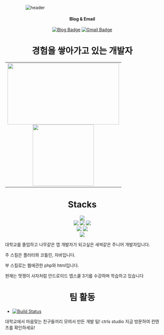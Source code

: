  &nbsp; &nbsp; &nbsp; &nbsp; &nbsp; &nbsp; &nbsp; &nbsp; &nbsp;![header](https://capsule-render.vercel.app/api?type=Waving&color=gradient&height=200&text=Welcome&fontAlignY=35&animation=fadeIn&desc=jeh's%20GitHub%20Profile&descAlignY=60)
<div align = center>
 
#### Blog & Email
  
  [![Blog Badge](https://img.shields.io/badge/Notion-000000?logo=Notion&logoColor=white&link=https://pond-green-da2.notion.site/fde07c81cf6847cf9cbfc6a0b795197d)](pond-green-da2.notion.site/fde07c81cf6847cf9cbfc6a0b795197d)
  [![Gmail Badge](https://img.shields.io/badge/Gmail-d14836?logo=Gmail&logoColor=white&link=mailto:jeh200223@gmail.com)](mailto:jeh200223@gmail.com)
  
</div>
 
<h1 align="center">경험을 쌓아가고 있는 개발자</h1>
  
<table style="text-align:center"> 
  <tr>
    <td> <img width="363.63em" height="200em" src="https://github-readme-stats.vercel.app/api?username=jeh200223&show_icons=true&hide_border=true&count_private=true&include_all_commits=true&theme=dark" /> <br> <img height="200em" src="https://github-readme-stats.vercel.app/api/top-langs/?username=jeh200223&layout=compact&hide_border=true&theme=dark&hide=c,c%2B%2B" /> </td>
  </tr>
</table>
 
<h1 align="center">Stacks</h1>

  <p align="center">
    <img src="https://img.shields.io/badge/AndroidStudio-3DDC84?style=for-the-badge&logo=AndroidStudio&logoColor=white">
    <br>
    <img src="https://img.shields.io/badge/flutter-02569B?style=for-the-badge&logo=flutter&logoColor=white">
    <img src="https://img.shields.io/badge/java-007396?style=for-the-badge&logo=OpenJDK&logoColor=white">
    <img src="https://img.shields.io/badge/Kotlin-7F52FF?style=for-the-badge&logo=Kotlin&logoColor=white">
    <br>
    <img src="https://img.shields.io/badge/html5-E34F26?style=for-the-badge&logo=html5&logoColor=white"> 
    <img src="https://img.shields.io/badge/PHP-777BB4?style=for-the-badge&logo=PHP&logoColor=white">
    <br>
    <img src="https://img.shields.io/badge/mysql-4479A1?style=for-the-badge&logo=mysql&logoColor=white"> 
  </p>
                                                                                                                                                                     
  
대학교를 졸업하고 나무같은 앱 개발자가 되고싶은 새싹같은 주니어 개발자입니다.

주 스킬은 플러터와 코틀린, 자바입니다.

부 스킬로는 웹에관한 php와 html입니다. 

현재는 멋쟁이 사자처럼 안드로이드 앱스쿨 3기를 수강하며 학습하고 있습니다

<h1 align="center">팀 활동</h1>  
 
- [![Build Status](https://img.shields.io/badge/web-ctrls.studio-black)](https://ctrls-studio.com)

대학교에서 마음맞는 친구들끼리 모여서 만든 개발 팀! ctrls studio 지금 방문하여 컨텐츠를 확인하세요!
